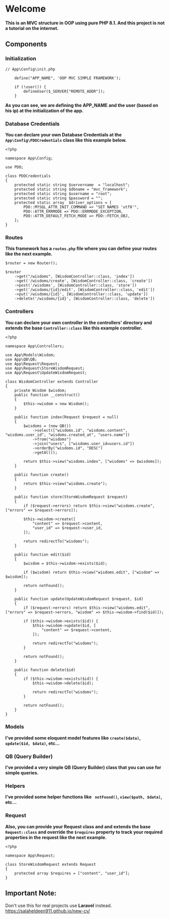 # Welcome
**This is an MVC structure in OOP using pure PHP 8.1. And this project is not a tutorial on the internet.**
## Components
### Initialization
```
// App\Config\init.php

    define("APP_NAME", 'OOP MVC SIMPLE FRAMEWORK');
    
    if (!user()) {
        defineUser($_SERVER["REMOTE_ADDR"]);
    }
```
**As you can see, we are defining the APP_NAME and the user (based on his ip) at the initialization of the app.**
### Database Credentials
**You can declare your own Database Credentials at the ```App\Config\PDOCredentials``` class like this example below.**
```
<?php

namespace App\Config;

use PDO;

class PDOCredentials
{
    protected static string $servername  = "localhost";
    protected static string $dbname = "mvc_framework";
    protected static string $username = "root";
    protected static string $password = "";
    protected static array  $driver_options = [
        PDO::MYSQL_ATTR_INIT_COMMAND => "SET NAMES 'utf8'",
        PDO::ATTR_ERRMODE => PDO::ERRMODE_EXCEPTION,
        PDO::ATTR_DEFAULT_FETCH_MODE => PDO::FETCH_OBJ,
    ];
}
```
### Routes
**This framework has a ```routes.php``` file where you can define your routes like the next example.**
<br>
```
$router = new Router();

$router
    ->get("/wisdoms", [WisdomController::class, 'index'])
    ->get('/wisdoms/create', [WisdomController::class, 'create'])
    ->post('/wisdoms', [WisdomController::class, 'store'])
    ->get('/wisdoms/{id}/edit', [WisdomController::class, 'edit'])
    ->put('/wisdoms/{id}', [WisdomController::class, 'update'])
    ->delete('/wisdoms/{id}', [WisdomController::class, 'delete'])
```
### Controllers
**You can declare your own controller in the controllers' directory and extends the base ```Controller::class``` like this example controller.**
<br>
```
<?php

namespace App\Controllers;

use App\Models\Wisdom;
use App\QB\QB;
use App\Request\Request;
use App\Request\StoreWisdomRequest;
use App\Request\UpdateWisdomRequest;

class WisdomController extends Controller
{
    private Wisdom $wisdom;
    public function __construct()
    {
        $this->wisdom = new Wisdom();
    }

    public function index(Request $request = null)
    {
        $wisdoms = (new QB())
            ->select(["wisdoms.id", "wisdoms.content", "wisdoms.user_id", "wisdoms.created_at", "users.name"])
            ->from("wisdoms")
            ->join("users", ["wisdoms.user_id=users.id"])
            ->orderBy("wisdoms.id", "DESC")
            ->getAll();

        return $this->view("wisdoms.index", ["wisdoms" => $wisdoms]);
    }

    public function create()
    {
        return $this->view("wisdoms.create");
    }

    public function store(StoreWisdomRequest $request)
    {
        if ($request->errors) return $this->view("wisdoms.create", ["errors" => $request->errors]);

        $this->wisdom->create([
            "content" => $request->content,
            "user_id" => $request->user_id,
        ]);

        return redirectTo("wisdoms");
    }

    public function edit($id)
    {
        $wisdom = $this->wisdom->exists($id);

        if ($wisdom) return $this->view("wisdoms.edit", ["wisdom" => $wisdom]);

        return notFound();
    }

    public function update(UpdateWisdomRequest $request, $id)
    {
        if ($request->errors) return $this->view("wisdoms.edit", ["errors" => $request->errors, "wisdom" => $this->wisdom->find($id)]);

        if ($this->wisdom->exists($id)) {
            $this->wisdom->update($id, [
                "content" => $request->content,
            ]);

            return redirectTo("wisdoms");
        }

        return notFound();
    }

    public function delete($id)
    {
        if ($this->wisdom->exists($id)) {
            $this->wisdom->delete($id);

            return redirectTo("wisdoms");
        }

        return notFound();
    }
}
```
### Models
**I've provided some eloquent model features like ```create($data)```, ```update($id, $data)```, etc...**
### QB (Query Builder)
**I've provided a very simple QB (Query Builder) class that you can use for simple queries.**
### Helpers
**I've provided some helper functions like ``` notFound()```, ```view($path, $data)```, etc...**
<br>
### Request
**Also, you can provide your Request class and  and extends the base ```Request::class``` and override the ```$requires``` property to track your required properties in the request like the next example.**
<br>
```
<?php

namespace App\Request;

class StoreWisdomRequest extends Request
{
    protected array $requires = ["content", "user_id"];
}
```

## Important Note:
Don't use this for real projects use **Laravel** instead.
<br>
https://salaheldeen911.github.io/new-cv/
